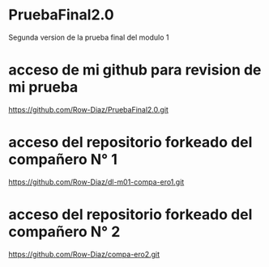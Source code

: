 # PruebaFinal2.0
Segunda version de la prueba final del modulo 1
# acceso de mi github para revision de mi prueba
https://github.com/Row-Diaz/PruebaFinal2.0.git

# acceso del repositorio forkeado del compañero N° 1
https://github.com/Row-Diaz/dl-m01-compa-ero1.git

# acceso del repositorio forkeado del compañero N° 2
https://github.com/Row-Diaz/compa-ero2.git